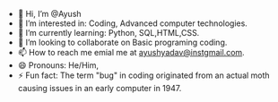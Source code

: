 - 👋 Hi, I’m @Ayush
- 👀 I’m interested in: Coding, Advanced computer technologies. 
- 🌱 I’m currently learning: Python, SQL,HTML,CSS.
- 💞️ I’m looking to collaborate on Basic programing coding.
- 📫 How to reach me emial me at ayushyadav@instgmail.com.
- 😄 Pronouns: He/Him,
- ⚡ Fun fact: The term "bug" in coding originated from an actual moth causing issues in an early computer in 1947.

<!---
coderatg/coderatg is a ✨ special ✨ repository because its `README.md` (this file) appears on your GitHub profile.
You can click the Preview link to take a look at your changes.
--->
